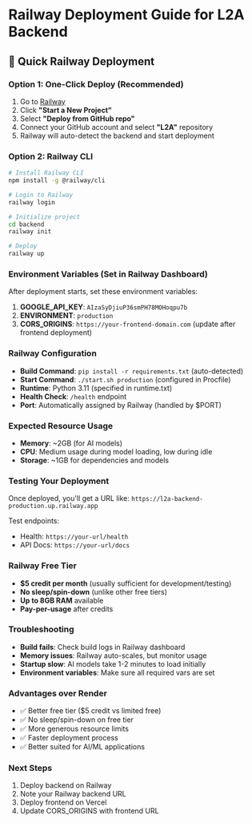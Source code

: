 # Railway Deployment Guide for L2A Backend

## 🚂 Quick Railway Deployment

### Option 1: One-Click Deploy (Recommended)
1. Go to [Railway](https://railway.app)
2. Click **"Start a New Project"**
3. Select **"Deploy from GitHub repo"**
4. Connect your GitHub account and select **"L2A"** repository
5. Railway will auto-detect the backend and start deployment

### Option 2: Railway CLI
```bash
# Install Railway CLI
npm install -g @railway/cli

# Login to Railway
railway login

# Initialize project
cd backend
railway init

# Deploy
railway up
```

### Environment Variables (Set in Railway Dashboard)
After deployment starts, set these environment variables:

1. **GOOGLE_API_KEY**: `AIzaSyDjiuP36smPH78MOHoqpu7b`
2. **ENVIRONMENT**: `production`
3. **CORS_ORIGINS**: `https://your-frontend-domain.com` (update after frontend deployment)

### Railway Configuration
- **Build Command**: `pip install -r requirements.txt` (auto-detected)
- **Start Command**: `./start.sh production` (configured in Procfile)
- **Runtime**: Python 3.11 (specified in runtime.txt)
- **Health Check**: `/health` endpoint
- **Port**: Automatically assigned by Railway (handled by $PORT)

### Expected Resource Usage
- **Memory**: ~2GB (for AI models)
- **CPU**: Medium usage during model loading, low during idle
- **Storage**: ~1GB for dependencies and models

### Testing Your Deployment
Once deployed, you'll get a URL like: `https://l2a-backend-production.up.railway.app`

Test endpoints:
- Health: `https://your-url/health`
- API Docs: `https://your-url/docs`

### Railway Free Tier
- **$5 credit per month** (usually sufficient for development/testing)
- **No sleep/spin-down** (unlike other free tiers)
- **Up to 8GB RAM** available
- **Pay-per-usage** after credits

### Troubleshooting
- **Build fails**: Check build logs in Railway dashboard
- **Memory issues**: Railway auto-scales, but monitor usage
- **Startup slow**: AI models take 1-2 minutes to load initially
- **Environment variables**: Make sure all required vars are set

### Advantages over Render
- ✅ Better free tier ($5 credit vs limited free)
- ✅ No sleep/spin-down on free tier  
- ✅ More generous resource limits
- ✅ Faster deployment process
- ✅ Better suited for AI/ML applications

### Next Steps
1. Deploy backend on Railway
2. Note your Railway backend URL
3. Deploy frontend on Vercel
4. Update CORS_ORIGINS with frontend URL
